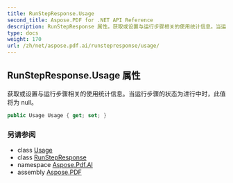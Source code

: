 ```yaml
---
title: RunStepResponse.Usage
second_title: Aspose.PDF for .NET API Reference
description: RunStepResponse 属性。获取或设置与运行步骤相关的使用统计信息。当运行步骤的状态为进行中时，此值将为 null。
type: docs
weight: 170
url: /zh/net/aspose.pdf.ai/runstepresponse/usage/
---
```

## RunStepResponse.Usage 属性

获取或设置与运行步骤相关的使用统计信息。当运行步骤的状态为进行中时，此值将为 null。

```csharp
public Usage Usage { get; set; }
```

### 另请参阅

* class [Usage](../../usage/)
* class [RunStepResponse](../)
* namespace [Aspose.Pdf.AI](../../../aspose.pdf.ai/)
* assembly [Aspose.PDF](../../../)